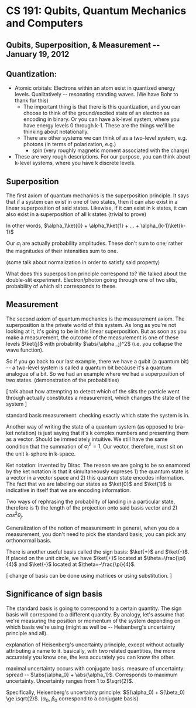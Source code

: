 CS 191: Qubits, Quantum Mechanics and Computers
===============================================
Qubits, Superposition, & Measurement -- January 19, 2012
--------------------------------------------------------
Quantization:
-------------

 * Atomic orbitals: Electrons within an atom exist in quantized energy
   levels. Qualitatively -- resonating standing waves. (We have Bohr to
   thank for this)
   + The important thing is that there is this quantization, and you can
	 choose to think of the ground/excited state of an electron as encoding
	 in binary. Or you can have a k-level system, where you have energy
	 levels 0 through k-1. These are the things we'll be thinking about
	 notationally.
   + There are other systems we can think of as a two-level system,
	 e.g. photons (in terms of polarization, e.g.)
	 - spin (very roughly magnetic moment associated with the charge)
 * These are very rough descriptions. For our purpose, you can think about
   k-level systems, where you have k discrete levels.

Superposition
-------------
The first axiom of quantum mechanics is the superposition principle. It
says that if a system can exist in one of two states, then it can also
exist in a linear superposition of said states. Likewise, if it can exist
in k states, it can also exist in a superposition of all k states (trivial
to prove)

In other words, $\alpha_1\ket{0} + \alpha_1\ket{1} + ... +
\alpha_{k-1}\ket{k-1}$

Our $\alpha _i$ are actually probability amplitudes. These don't sum to
one; rather the magnitudes of their intensities sum to one.

(some talk about normalization in order to satisfy said property)

What does this superposition principle correspond to? We talked about the
double-slit experiment. Electron/photon going through one of two slits,
probability of which slit corresponds to these.

Measurement
-----------
The second axiom of quantum mechanics is the measurement axiom. The
superposition is the private world of this system. As long as you're not
looking at it, it's going to be in this linear superposition. But as soon
as you make a measurement, the outcome of the measurement is one of these
levels $\ket{j}$ with probability $\abs{\alpha _j}^2$ (i.e. you collapse
the wave function).

So if you go back to our last example, there we have a qubit (a quantum
bit) -- a two-level system is called a quantum bit because it's a quantum
analogue of a bit. So we had an example where we had a superposition of two
states. (demonstration of the probabilities)

[ talk about how attempting to detect which of the slits the particle went
  through actually constitutes a measurement, which changes the state of
  the system ]

  standard basis measurement:
	 checking exactly which state the system is in.

Another way of writing the state of a quantum system (as opposed to bra-ket
notation) is just saying that it's k complex numbers and presenting them as
a vector. Should be immediately intuitive. We still have the same condition
that the summation of $\alpha _i^2 = 1$. Our vector, therefore, must sit on
the unit k-sphere in k-space.

Ket notation: invented by Dirac. The reason we are going to be so enamored
by the ket notation is that it simultaneously expreses 1) the quantum state
is a vector in a vector space and 2) this quantum state encodes
information. The fact that we are labeling our states as $\ket{0}$ and
$\ket{1}$ is indicative in itself that we are encoding information.

Two ways of rephrasing the probability of landing in a particular state,
therefore is 1) the length of the projection onto said basis vector and 2)
$cos^2θ_j$.

Generalization of the notion of measurement: in general, when you do a
measurement, you don't need to pick the standard basis; you can pick any
orthonormal basis.

There is another useful basis called the sign basis: $\ket{+}$ and
$\ket{-}$. If placed on the unit circle, we have $\ket{+}$ located at
$\theta=\frac{\pi}{4}$ and $\ket{-}$ located at $\theta=-\frac{\pi}{4}$.

[ change of basis can be done using matrices or using substitution. ]

Significance of sign basis
--------------------------

The standard basis is going to correspond to a certain quantity. The sign
basis will correspond to a different quantity. By analogy, let's assume
that we're measuring the position or momentum of the system depending on
which basis we're using (might as well be -- Heisenberg's uncertainty
principle and all).

 explanation of Heisenberg's uncertainty principle, except without actually
  attributing a name to it. basically, with two related quantities, the
  more accurately you know one, the less accurately you can know the other.

 maximal uncertainty occurs with conjugate basis. measure of uncertainty:
  spread -- $\abs{\alpha_0} + \abs{\alpha_1}$. Corresponds to maximum
  uncertainty. Uncertainty ranges from 1 to $\sqrt{2}$.

Specifically, Heisenberg's uncertainty principle: $S(\alpha_0) + S(\beta_0)
\ge \sqrt{2}$. ($\alpha_0$, $\beta_0$ correspond to a conjugate basis)
